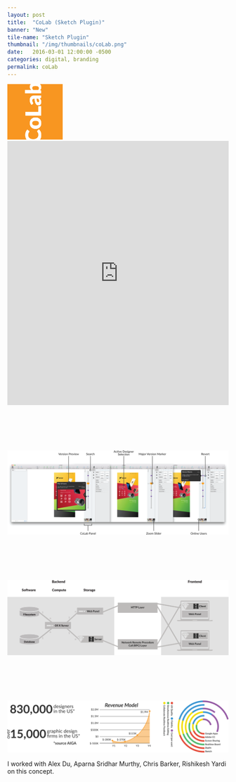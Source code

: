 ```yaml
---
layout: post
title:  "CoLab (Sketch Plugin)"
banner: "New"
tile-name: "Sketch Plugin"
thumbnail: "/img/thumbnails/coLab.png"
date:   2016-03-01 12:00:00 -0500
categories: digital, branding
permalink: coLab
---
```


<div class="image-container"><img src="../img/colab/logo.svg" alt="Logo" class="image-center" style="width:25%"/></div>
<iframe width="100%" height="600" src="https://www.youtube.com/embed/w0ZcpQ547Gg?rel=0" frameborder="0" allowfullscreen></iframe>

<div class="image-container" style="margin-top:100px;"><img src="../img/colab/screenShots.png" alt="Screenshots"/></div>

<div class="image-container" style="margin-top:100px;"><img src="../img/colab/dataStructure.svg" alt="Data Implementation"/></div>

<div class="image-container" style="margin-top:100px;"><img src="../img/colab/stats.svg" alt="Statistics"/></div>

I worked with Alex Du, Aparna Sridhar Murthy, Chris Barker, Rishikesh Yardi on this concept.